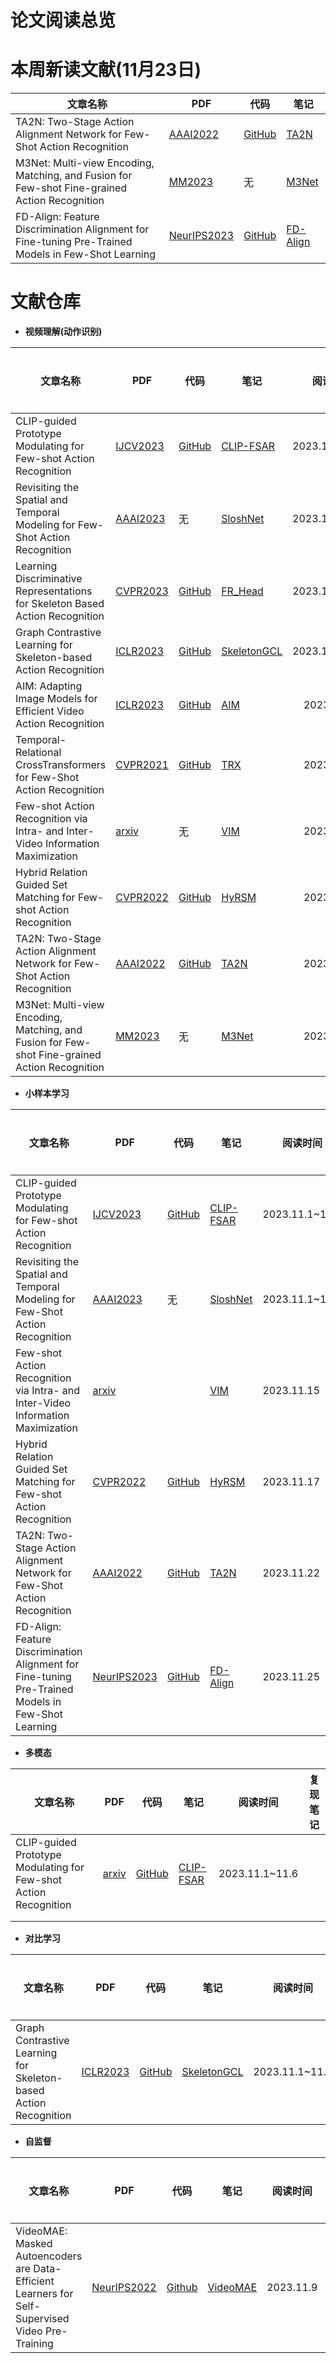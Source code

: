 # 论文阅读总览

# 本周新读文献(11月23日)

| 文章名称                                                     | PDF                                              | 代码                                           | 笔记                       |
| ------------------------------------------------------------ | ------------------------------------------------ | ---------------------------------------------- | -------------------------- |
| TA2N: Two-Stage Action Alignment Network for Few-Shot Action Recognition | [AAAI2022](https://arxiv.org/pdf/2107.04782.pdf) | [GitHub](https://github.com/R00Kie-Liu/TA2N)   | [TA2N](md/TA2N.md)         |
| M3Net: Multi-view Encoding, Matching, and Fusion for Few-shot Fine-grained Action Recognition | [MM2023](http://arxiv.org/abs/2308.03063)        | 无                                             | [M3Net](md/M3Net.md)       |
| FD-Align: Feature Discrimination Alignment for Fine-tuning Pre-Trained Models in Few-Shot Learning | [NeurIPS2023](http://arxiv.org/abs/2310.15105)   | [GitHub](https://github.com/skingorz/FD-Align) | [FD-Align](md/FD-ALign.md) |

# 文献仓库

- **视频理解(动作识别)**

| **文章名称**                                                 | PDF                                                          | 代码                                                         | 笔记                             |    阅读时间    | 复现笔记 |
| ------------------------------------------------------------ | ------------------------------------------------------------ | ------------------------------------------------------------ | -------------------------------- | :------------: | -------- |
| CLIP-guided Prototype Modulating for Few-shot Action Recognition | [IJCV2023](http://arxiv.org/abs/2303.02982)                  | [GitHub](https://github.com/alibaba-mmai-research/CLIP-FSAR) | [CLIP-FSAR](md/CLIP-FSAR.md)     | 2023.11.1~11.6 |          |
| Revisiting the Spatial and Temporal Modeling for Few-Shot Action Recognition | [AAAI2023](https://ojs.aaai.org/index.php/AAAI/article/view/25403) | 无                                                           | [SloshNet](md/SloshNet.md)       | 2023.11.1~11.6 |          |
| Learning Discriminative Representations for Skeleton Based Action Recognition | [CVPR2023]([openaccess.thecvf.com/content/CVPR2023/papers/Zhou_Learning_Discriminative_Representations_for_Skeleton_Based_Action_Recognition_CVPR_2023_paper.pdf](https://openaccess.thecvf.com/content/CVPR2023/papers/Zhou_Learning_Discriminative_Representations_for_Skeleton_Based_Action_Recognition_CVPR_2023_paper.pdf)) | [GitHub](https://github.com/zhysora/FR-Head)                 | [FR_Head](md/FR_Head.md)         | 2023.11.1~11.6 |          |
| Graph Contrastive Learning for Skeleton-based Action Recognition | [ICLR2023](http://arxiv.org/abs/2301.10900)                  | [GitHub](https://github.com/OliverHxh/SkeletonGCL)           | [SkeletonGCL](md/SkeletonGCL.md) | 2023.11.1~11.6 |          |
| AIM: Adapting Image Models for Efficient Video Action Recognition | [ICLR2023](http://arxiv.org/abs/2302.03024)                  | [GitHub](https://adapt-image-models.github.io/)              | [AIM](md/AIM.md)                 |   2023.11.10   |          |
| Temporal-Relational CrossTransformers for Few-Shot Action Recognition | [CVPR2021](http://arxiv.org/abs/2101.06184)                  | [GitHub](https://github.com/tobyperrett/TRX)                 | [TRX](md/TRX.md)                 |   2023.11.11   |          |
| Few-shot Action Recognition via Intra- and Inter-Video Information Maximization | [arxiv](https://arxiv.org/abs/2305.06114)                    | 无                                                           | [VIM](md/VIM.md)                 |   2023.11.15   |          |
| Hybrid Relation Guided Set Matching for Few-shot Action Recognition | [CVPR2022](http://arxiv.org/abs/2204.13423)                  | [GitHub](https://hyrsm-cvpr2022.github.io/)                  | [HyRSM](md/HyRSM.md)             |   2023.11.17   |          |
| TA2N: Two-Stage Action Alignment Network for Few-Shot Action Recognition | [AAAI2022](https://arxiv.org/pdf/2107.04782.pdf)             | [GitHub](https://github.com/R00Kie-Liu/TA2N)                 | [TA2N](md/TA2N.md)               |   2023.11.22   |          |
| M3Net: Multi-view Encoding, Matching, and Fusion for Few-shot Fine-grained Action Recognition | [MM2023](http://arxiv.org/abs/2308.03063)                    | 无                                                           | [M3Net](md/M3Net.md)             |   2023.11.24   |          |

- **小样本学习**

| 文章名称                                                     | PDF                                                          | 代码                                                         | 笔记                         | 阅读时间       | 复现笔记 |
| ------------------------------------------------------------ | ------------------------------------------------------------ | ------------------------------------------------------------ | ---------------------------- | -------------- | -------- |
| CLIP-guided Prototype Modulating for Few-shot Action Recognition | [IJCV2023](http://arxiv.org/abs/2303.02982)                  | [GitHub](https://github.com/alibaba-mmai-research/CLIP-FSAR) | [CLIP-FSAR](md/CLIP-FSAR.md) | 2023.11.1~11.6 |          |
| Revisiting the Spatial and Temporal Modeling for Few-Shot Action Recognition | [AAAI2023](https://ojs.aaai.org/index.php/AAAI/article/view/25403) | 无                                                           | [SloshNet](md/SloshNet.md)   | 2023.11.1~11.6 |          |
| Few-shot Action Recognition via Intra- and Inter-Video Information Maximization | [arxiv](https://arxiv.org/abs/2305.06114)                    |                                                              | [VIM](md/VIM.md)             | 2023.11.15     |          |
| Hybrid Relation Guided Set Matching for Few-shot Action Recognition | [CVPR2022](http://arxiv.org/abs/2204.13423)                  | [GitHub](https://hyrsm-cvpr2022.github.io/)                  | [HyRSM](md/HyRSM.md)         | 2023.11.17     |          |
| TA2N: Two-Stage Action Alignment Network for Few-Shot Action Recognition | [AAAI2022](https://arxiv.org/pdf/2107.04782.pdf)             | [GitHub](https://github.com/R00Kie-Liu/TA2N)                 | [TA2N](md/TA2N.md)           | 2023.11.22     |          |
| FD-Align: Feature Discrimination Alignment for Fine-tuning Pre-Trained Models in Few-Shot Learning | [NeurIPS2023](http://arxiv.org/abs/2310.15105)               | [GitHub](https://github.com/skingorz/FD-Align)               | [FD-Align](md/FD-ALign.md)   | 2023.11.25     |          |

- **多模态**

| 文章名称                                                     | PDF                                      | 代码                                                         | 笔记                         | 阅读时间       | 复现笔记 |
| ------------------------------------------------------------ | ---------------------------------------- | ------------------------------------------------------------ | ---------------------------- | -------------- | -------- |
| CLIP-guided Prototype Modulating for Few-shot Action Recognition | [arxiv](http://arxiv.org/abs/2303.02982) | [GitHub](https://github.com/alibaba-mmai-research/CLIP-FSAR) | [CLIP-FSAR](md/CLIP-FSAR.md) | 2023.11.1~11.6 |          |
|                                                              |                                          |                                                              |                              |                |          |
|                                                              |                                          |                                                              |                              |                |          |

- **对比学习**

| 文章名称                                                     | PDF                                         | 代码                                               | 笔记                             | 阅读时间       | 复现笔记 |
| ------------------------------------------------------------ | ------------------------------------------- | -------------------------------------------------- | -------------------------------- | -------------- | -------- |
| Graph Contrastive Learning for Skeleton-based Action Recognition | [ICLR2023](http://arxiv.org/abs/2301.10900) | [GitHub](https://github.com/OliverHxh/SkeletonGCL) | [SkeletonGCL](md/SkeletonGCL.md) | 2023.11.1~11.6 |          |

- **自监督**

| 文章名称                                                     | PDF                                            | 代码                                          | 笔记                       | 阅读时间  | 复现笔记 |
| ------------------------------------------------------------ | ---------------------------------------------- | --------------------------------------------- | -------------------------- | --------- | -------- |
| VideoMAE: Masked Autoencoders are Data-Efficient Learners for Self-Supervised Video Pre-Training | [NeurIPS2022](http://arxiv.org/abs/2203.12602) | [Github](https://github.com/MCG-NJU/VideoMAE) | [VideoMAE](md/VideoMAE.md) | 2023.11.9 |          |

